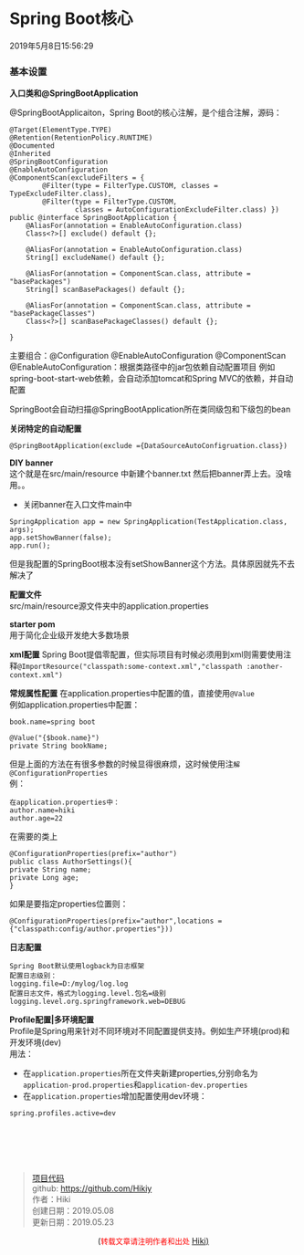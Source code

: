 # Spring Boot核心
2019年5月8日15:56:29

### 基本设置
**入口类和@SpringBootApplication**

@SpringBootApplicaiton，Spring Boot的核心注解，是个组合注解，源码：
```
@Target(ElementType.TYPE)
@Retention(RetentionPolicy.RUNTIME)
@Documented
@Inherited
@SpringBootConfiguration
@EnableAutoConfiguration
@ComponentScan(excludeFilters = {
		@Filter(type = FilterType.CUSTOM, classes = TypeExcludeFilter.class),
		@Filter(type = FilterType.CUSTOM,
				classes = AutoConfigurationExcludeFilter.class) })
public @interface SpringBootApplication {
	@AliasFor(annotation = EnableAutoConfiguration.class)
	Class<?>[] exclude() default {};

	@AliasFor(annotation = EnableAutoConfiguration.class)
	String[] excludeName() default {};

	@AliasFor(annotation = ComponentScan.class, attribute = "basePackages")
	String[] scanBasePackages() default {};

	@AliasFor(annotation = ComponentScan.class, attribute = "basePackageClasses")
	Class<?>[] scanBasePackageClasses() default {};

}
```
主要组合：@Configuration @EnableAutoConfiguration @ComponentScan
@EnableAutoConfiguration：根据类路径中的jar包依赖自动配置项目
例如spring-boot-start-web依赖，会自动添加tomcat和Spring MVC的依赖，并自动配置

SpringBoot会自动扫描@SpringBootApplication所在类同级包和下级包的bean

**关闭特定的自动配置**
```
@SpringBootApplication(exclude ={DataSourceAutoConfigruation.class})
```
**DIY banner**   
这个就是在src/main/resource 中新建个banner.txt 然后把banner弄上去。没啥用。。

- 关闭banner在入口文件main中
```
SpringApplication app = new SpringApplication(TestApplication.class, args);
app.setShowBanner(false);
app.run();
```
但是我配置的SpringBoot根本没有setShowBanner这个方法。具体原因就先不去解决了

**配置文件**  
src/main/resource源文件夹中的application.properties

**starter pom**  
用于简化企业级开发绝大多数场景

**xml配置**
Spring Boot提倡零配置，但实际项目有时候必须用到xml则需要使用注释`@ImportResource("classpath:some-context.xml","classpath	:another-context.xml")`

**常规属性配置**
在application.properties中配置的值，直接使用`@Value`  
例如application.properties中配置：
```
book.name=spring boot

@Value("{$book.name}")
private String bookName;
```
但是上面的方法在有很多参数的时候显得很麻烦，这时候使用注`解@ConfigurationProperties`  
例：  
```
在application.properties中：
author.name=hiki
author.age=22
```
在需要的类上
```
@ConfigurationProperties(prefix="author")
public class AuthorSettings(){
private String name;
private Long age;
}
```
如果是要指定properties位置则：
```
@ConfigurationProperties(prefix="author",locations = {"classpath:config/author.properties"}))
```
**日志配置**
```
Spring Boot默认使用logback为日志框架
配置日志级别：
logging.file=D:/mylog/log.log
配置日志文件，格式为logging.level.包名=级别
logging.level.org.springframework.web=DEBUG

```
**Profile配置|多环境配置**  
Profile是Spring用来针对不同环境对不同配置提供支持。例如生产环境(prod)和开发环境(dev)  
用法：  
- 在`application.properties`所在文件夹新建properties,分别命名为`application-prod.properties`和`application-dev.properties`
- 在`application.properties`增加配置使用dev环境：
```
spring.profiles.active=dev
```

<br /><br /><br /><br />
> [项目代码](https://github.com/Hikiy/SpringBootLearn)  
> github: https://github.com/Hikiy  
> 作者：Hiki  
> 创建日期：2019.05.08  
> 更新日期：2019.05.23

<center>(<font color=red size=2>转载文章请注明作者和出处 </font><a href="https://github.com/Hikiy">Hiki)</a></center> 